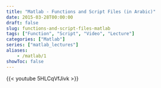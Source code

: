 ```yaml
---
title: "Matlab - Functions and Script Files (in Arabic)"
date: 2015-03-28T00:00:00
draft: false
slug: functions-and-script-files-matlab
tags: ["Function", "Script", "Video", "Lecture"]
categories: ["Matlab"]
series: ["matlab_lectures"]
aliases:
    - /matlab/1
showToc: false
---
```


{{< youtube 5HLCqVfJivk >}}